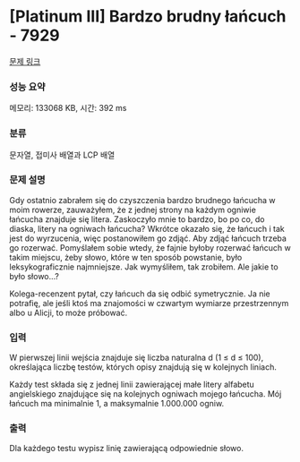 # [Platinum III] Bardzo brudny łańcuch - 7929 

[문제 링크](https://www.acmicpc.net/problem/7929) 

### 성능 요약

메모리: 133068 KB, 시간: 392 ms

### 분류

문자열, 접미사 배열과 LCP 배열

### 문제 설명

<p>Gdy ostatnio zabrałem się do czyszczenia bardzo brudnego łańcucha w moim rowerze, zauważyłem, że z jednej strony na każdym ogniwie łańcucha znajduje się litera. Zaskoczyło mnie to bardzo, bo po co, do diaska, litery na ogniwach łańcucha? Wkrótce okazało się, że łańcuch i tak jest do wyrzucenia, więc postanowiłem go zdjąć. Aby zdjąć łańcuch trzeba go rozerwać. Pomyślałem sobie wtedy, że fajnie byłoby rozerwać łańcuch w takim miejscu, żeby słowo, które w ten sposób powstanie, było leksykograficznie najmniejsze. Jak wymyśliłem, tak zrobiłem. Ale jakie to było słowo...?</p>

<p>Kolega-recenzent pytał, czy łańcuch da się odbić symetrycznie. Ja nie potrafię, ale jeśli ktoś ma znajomości w czwartym wymiarze przestrzennym albo u Alicji, to może próbować.</p>

### 입력 

 <p>W pierwszej linii wejścia znajduje się liczba naturalna d (1 ≤ d ≤ 100), określająca liczbę testów, których opisy znajdują się w kolejnych liniach.</p>

<p>Każdy test składa się z jednej linii zawierającej małe litery alfabetu angielskiego znajdujące się na kolejnych ogniwach mojego łańcucha. Mój łańcuch ma minimalnie 1, a maksymalnie 1.000.000 ogniw.</p>

### 출력 

 <p>Dla każdego testu wypisz linię zawierającą odpowiednie słowo.</p>

